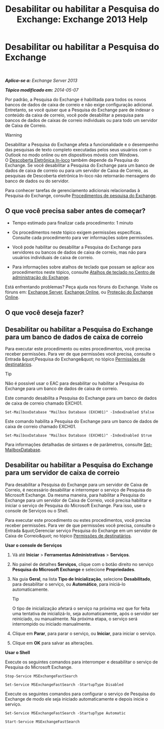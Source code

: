 ﻿---
title: 'Desabilitar ou habilitar a Pesquisa do Exchange: Exchange 2013 Help'
TOCTitle: Desabilitar ou habilitar a Pesquisa do Exchange
ms:assetid: 195b25be-53fb-4215-90a5-04340d640bcc
ms:mtpsurl: https://technet.microsoft.com/pt-br/library/Aa996416(v=EXCHG.150)
ms:contentKeyID: 52058792
ms.date: 05/22/2018
mtps_version: v=EXCHG.150
ms.translationtype: MT
---

# Desabilitar ou habilitar a Pesquisa do Exchange

 

_**Aplica-se a:** Exchange Server 2013_

_**Tópico modificado em:** 2014-05-07_

Por padrão, a Pesquisa do Exchange é habilitada para todos os novos bancos de dados de caixa de correio e não exige configuração adicional. Entretanto, se você quiser que a Pesquisa do Exchange pare de indexar o conteúdo da caixa de correio, você pode desabilitar a pesquisa para bancos de dados de caixas de correio individuais ou para todo um servidor de Caixa de Correio.


> [!WARNING]
> Desabilitar a Pesquisa do Exchange afeta a funcionalidade e o desempenho das pesquisas de texto completo executadas pelos seus usuários com o Outlook no modo online ou em dispositivos móveis com Windows.<BR>O <A href="in-place-ediscovery-exchange-2013-help.md">Descoberta Eletrônica In-loco</A> também depende da Pesquisa do Exchange. Se você desabilitar a Pesquisa do Exchange para um banco de dados de caixa de correio ou para um servidor de Caixa de Correio, as pesquisas de Descoberta eletrônica In-loco não retornarão mensagens do banco de dados ou do servidor.



Para conhecer tarefas de gerenciamento adicionais relacionadas à Pesquisa do Exchange, consulte [Procedimentos de pesquisa do Exchange](exchange-search-procedures-exchange-2013-help.md).

## O que você precisa saber antes de começar?

  - Tempo estimado para finalizar cada procedimento: 1 minuto

  - Os procedimentos neste tópico exigem permissões específicas. Consulte cada procedimento para ver informações sobre permissões.

  - Você pode habilitar ou desabilitar a Pesquisa do Exchange para servidores ou bancos de dados de caixa de correio, mas não para usuários individuais de caixa de correio.

  - Para informações sobre atalhos de teclado que possam se aplicar aos procedimentos neste tópico, consulte [Atalhos de teclado no Centro de administração do Exchange](keyboard-shortcuts-in-the-exchange-admin-center-exchange-online-protection-help.md).

Está enfrentando problemas? Peça ajuda nos fóruns do Exchange. Visite os fóruns em: [Exchange Server](https://go.microsoft.com/fwlink/p/?linkid=60612), [Exchange Online](https://go.microsoft.com/fwlink/p/?linkid=267542), ou [Proteção do Exchange Online](https://go.microsoft.com/fwlink/p/?linkid=285351).

## O que você deseja fazer?

## Desabilitar ou habilitar a Pesquisa do Exchange para um banco de dados de caixa de correio

Para executar este procedimento ou estes procedimentos, você precisa receber permissões. Para ver de que permissões você precisa, consulte o Entrada \&quot;Pesquisa do Exchange\&quot; no tópico [Permissões de destinatários](recipients-permissions-exchange-2013-help.md).


> [!TIP]
> Não é possível usar o EAC para desabilitar ou habilitar a Pesquisa do Exchange para um banco de dados de caixa de correio.



Este comando desabilita a Pesquisa do Exchange para um banco de dados de caixa de correio chamado EXCH01.

    Set-MailboxDatabase "Mailbox Database (EXCH01)" -IndexEnabled $false

Este comando habilita a Pesquisa do Exchange para um banco de dados de caixa de correio chamado EXCH01.

    Set-MailboxDatabase "Mailbox Database (EXCH01)" -IndexEnabled $true

Para informações detalhadas de sintaxes e de parâmetros, consulte [Set-MailboxDatabase](https://technet.microsoft.com/pt-br/library/bb123971\(v=exchg.150\)).

## Desabilitar ou habilitar a Pesquisa do Exchange para um servidor de caixa de correio

Para desabilitar a Pesquisa do Exchange para um servidor de Caixa de Correio, é necessário desabilitar e interromper o serviço de Pesquisa do Microsoft Exchange. Da mesma maneira, para habilitar a Pesquisa do Exchange para um servidor de Caixa de Correio, você precisa habilitar e iniciar o serviço de Pesquisa do Microsoft Exchange. Para isso, use o console de Serviços ou o Shell.

Para executar este procedimento ou estes procedimentos, você precisa receber permissões. Para ver de que permissões você precisa, consulte o Entrada \&quot;Gerenciar serviço Pesquisa do Exchange em um servidor de Caixa de Correio\&quot; no tópico [Permissões de destinatários](recipients-permissions-exchange-2013-help.md).

**Usar o console de Serviços**

1.  Vá até **Iniciar** \> **Ferramentas Administrativas** \> **Serviços**.

2.  No painel de detalhes **Serviços**, clique com o botão direito no serviço **Pesquisa do Microsoft Exchange** e selecione **Propriedades**.

3.  Na guia **Geral**, na lista **Tipo de Inicialização**, selecione **Desabilitado**, para desabilitar o serviço, ou **Automático**, para iniciá-lo automaticamente.
    

    > [!TIP]
    > O tipo de inicialização afetará o serviço na próxima vez que for feita uma tentativa de inicializá-lo, seja automaticamente, após o servidor ser reiniciado, ou manualmente. Na próxima etapa, o serviço será interrompido ou iniciado manualmente.



4.  Clique em **Parar**, para parar o serviço, ou **Iniciar**, para iniciar o serviço.

5.  Clique em **OK** para salvar as alterações.

**Usar o Shell**

Execute os seguintes comandos para interromper e desabilitar o serviço de Pesquisa do Microsoft Exchange.

    Stop-Service MSExchangeFastSearch

    Set-Service MSExchangeFastSearch -StartupType Disabled

Execute os seguintes comandos para configurar o serviço de Pesquisa do Exchange de modo ele seja iniciado automaticamente e depois inicie o serviço.

    Set-Service MSExchangeFastSearch -StartupType Automatic

    Start-Service MSExchangeFastSearch

